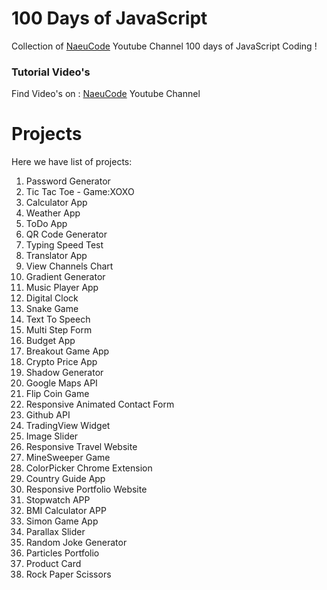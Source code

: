 
# 100 Days of JavaScript

Collection of <a href="https://youtube.com/playlist?list=PLslrTwY3jvuwqWcUpMpHmzpKWDJTEVWOS&si=eIgAcQNOSRxhZHE_" target="_blank">NaeuCode</a> Youtube Channel 100 days of JavaScript Coding !

### Tutorial Video's

Find Video's on : <a href="https://www.youtube.com/channel/UCqvKvkIY8peLjoLh2LpPyAQ" target="_blank">NaeuCode</a> Youtube Channel

# Projects

Here we have list of projects:

1.  Password Generator
2.  Tic Tac Toe - Game:XOXO
3.  Calculator App
4.  Weather App
5.  ToDo App
6.  QR Code Generator
7.  Typing Speed Test
8.  Translator App
9.  View Channels Chart
10. Gradient Generator
11. Music Player App
12. Digital Clock
13. Snake Game
14. Text To Speech
15. Multi Step Form
16. Budget App
17. Breakout Game App
18. Crypto Price App
19. Shadow Generator
20. Google Maps API
21. Flip Coin Game
22. Responsive Animated Contact Form
23. Github API 
24. TradingView Widget 
25. Image Slider
26. Responsive Travel Website
27. MineSweeper Game
28. ColorPicker Chrome Extension
29. Country Guide App
30. Responsive Portfolio Website
31. Stopwatch APP
32. BMI Calculator APP
33. Simon Game App
34. Parallax Slider
35. Random Joke Generator
36. Particles Portfolio
37. Product Card
38. Rock Paper Scissors
